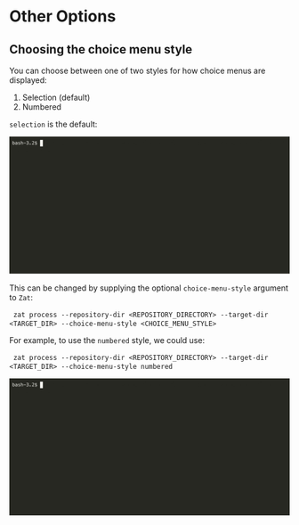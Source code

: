 # Other Options

## Choosing the choice menu style

You can choose between one of two styles for how choice menus are displayed:
1. Selection (default)
1. Numbered


`selection` is the default:

![Selection Choice Menu](../images/zat-choice-style-selection.gif)


This can be changed by supplying the optional `choice-menu-style` argument to `Zat`:

```
 zat process --repository-dir <REPOSITORY_DIRECTORY> --target-dir <TARGET_DIR> --choice-menu-style <CHOICE_MENU_STYLE>
```

For example, to use the `numbered` style, we could use:

```
 zat process --repository-dir <REPOSITORY_DIRECTORY> --target-dir <TARGET_DIR> --choice-menu-style numbered
```

![Numbered Choice Menu](../images/zat-choice-style-numbered.gif)
